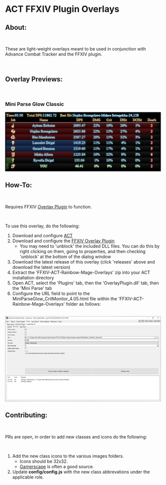 # ACT FFXIV Plugin Overlays

## About:

<br>

These are light-weight overlays meant to be used in conjunction with Advance Combat Tracker and the FFXIV plugin.

<br>

## Overlay Previews:
<br>

### Mini Parse Glow Classic

<img src="./images/preview/MPG_CritMonitor_Preview.jpg"/>


<br>

## How-To:

<br>

Requires FFXIV [Overlay Plugin](https://github.com/RainbowMage/OverlayPlugin) to function.

<br>

To use this overlay, do the following:
1. Download and configure [ACT](https://advancedcombattracker.com/download.php)
2. Download and configure the [FFXIV Overlay Plugin](https://github.com/RainbowMage/OverlayPlugin/blob/master/README-en.md)
   * You may need to 'unblock' the included DLL files. You can do this by right clicking on them, going to properties, and then checking 'unblock' at the bottom of the dialog window
3. Download the latest release of this overlay (click 'releases' above and download the latest version)
4. Extract the 'FFXIV-ACT-Rainbow-Mage-Overlays' zip into your ACT installation directory
5. Open ACT, select the 'Plugins' tab, then the 'OverlayPlugin.dll' tab, then the 'Mini Parse' tab
6. Configure the URL field to point to the MiniParseGlow_CritMonitor_4.05.html file within the 'FFXIV-ACT-Rainbow-Mage-Overlays' folder as follows:

<br>

<img src="./images/preview/act_miniparse_glow_config.png"/>

<br>


## Contributing:

<br>

PRs are open, in order to add new classes and icons do the following:

<br>

1. Add the new class icons to the various images folders. 
   * Icons should be 32x32.
   * [Gamerscape](https://ffxiv.gamerescape.com/wiki/Dictionary_of_Icons) is often a good source.
2. Update **config/config.js** with the new class abbrevations under the applicable role.